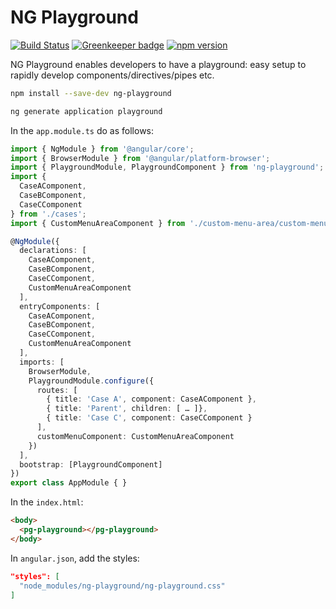 # NG Playground

[![Build Status](https://travis-ci.org/kevinmerckx/ng-playground.svg?branch=develop)](https://travis-ci.org/kevinmerckx/ng-playground)
[![Greenkeeper badge](https://badges.greenkeeper.io/kevinmerckx/ng-playground.svg)](https://greenkeeper.io/)
[![npm version](https://badge.fury.io/js/ng-playground.svg)](https://badge.fury.io/js/ng-playground)

NG Playground enables developers to have a playground: easy setup to rapidly develop components/directives/pipes etc.

```sh
npm install --save-dev ng-playground
```

```sh
ng generate application playground
```

In the `app.module.ts` do as follows:

```ts
import { NgModule } from '@angular/core';
import { BrowserModule } from '@angular/platform-browser';
import { PlaygroundModule, PlaygroundComponent } from 'ng-playground';
import {
  CaseAComponent,
  CaseBComponent,
  CaseCComponent
} from './cases';
import { CustomMenuAreaComponent } from './custom-menu-area/custom-menu-area.component';

@NgModule({
  declarations: [
    CaseAComponent,
    CaseBComponent,
    CaseCComponent,
    CustomMenuAreaComponent
  ],
  entryComponents: [
    CaseAComponent,
    CaseBComponent,
    CaseCComponent,
    CustomMenuAreaComponent
  ],
  imports: [
    BrowserModule,
    PlaygroundModule.configure({
      routes: [
        { title: 'Case A', component: CaseAComponent },
        { title: 'Parent', children: [ … ]},
        { title: 'Case C', component: CaseCComponent }
      ],
      customMenuComponent: CustomMenuAreaComponent
    })
  ],
  bootstrap: [PlaygroundComponent]
})
export class AppModule { }
```

In the `index.html`:

```html
<body>
  <pg-playground></pg-playground>
</body>
```

In `angular.json`, add the styles:

```json
"styles": [
  "node_modules/ng-playground/ng-playground.css"
]
```
